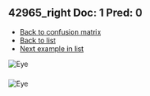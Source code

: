 ## 42965_right Doc: 1 Pred: 0
- [Back to confusion matrix](https://github.com/juliandewit/kaggle_retinopathy/blob/master/matrix.md)
- [Back to list](https://github.com/juliandewit/kaggle_retinopathy/blob/master/lists/10/list.md)
- [Next example in list](https://github.com/juliandewit/kaggle_retinopathy/blob/master/lists/10/42/42981_right.md)

![Eye](https://retinopaty.blob.core.windows.net/size1024/42965_right_1.jpeg)

### 

![Eye]()
